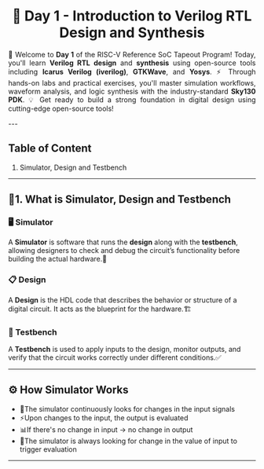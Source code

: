<div align="center">
  <h1>🚀 Day 1 - Introduction to Verilog RTL Design and Synthesis</h1></div>
  <div align="justify">
  <p>🎯 Welcome to <strong>Day 1</strong> of the RISC-V Reference SoC Tapeout Program! Today, you'll learn <strong>Verilog RTL design</strong> and <strong>synthesis</strong> using open-source tools including <strong>Icarus Verilog (iverilog)</strong>, <strong>GTKWave</strong>, and <strong>Yosys</strong>. ⚡ Through hands-on labs and practical exercises, you'll master simulation workflows, waveform analysis, and logic synthesis with the industry-standard <strong>Sky130 PDK</strong>. 💡 Get ready to build a strong foundation in digital design using cutting-edge open-source tools!</p>
</div>
---

## Table of Content
1. Simulator, Design and Testbench

---

## 🔧1. What is Simulator, Design and Testbench
### 🖥️ Simulator
A **Simulator** is software that runs the <b>design</b> along with the <b>testbench</b>, allowing designers to check and debug the circuit’s functionality before building the actual hardware.🚀

### 📋 Design
A **Design** is the HDL code that describes the behavior or structure of a digital circuit. It acts as the blueprint for the hardware.🏗️

### 🧪 Testbench
A **Testbench** is used to apply inputs to the design, monitor outputs, and verify that the circuit works correctly under different conditions.✅

---
## ⚙️ How Simulator Works

- 👀The simulator continuously looks for changes in the input signals 
- ⚡Upon changes to the input, the output is evaluated 
- 📊If there's no change in input → no change in output 
- 🔄The simulator is always looking for change in the value of input to trigger evaluation

---
